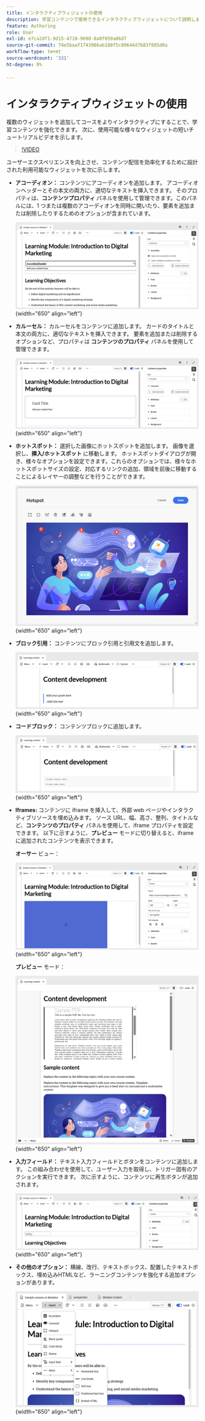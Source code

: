 ```yaml
---
title: インタラクティブウィジェットの使用
description: 学習コンテンツで使用できるインタラクティブウィジェットについて説明します。
feature: Authoring
role: User
exl-id: e7ca2df1-9d15-4718-9698-8a0f059a86d7
source-git-commit: 74e5baaf1743986ab188f5c89644d7683f885d0a
workflow-type: tm+mt
source-wordcount: '331'
ht-degree: 0%

---
```


# インタラクティブウィジェットの使用

複数のウィジェットを追加してコースをよりインタラクティブにすることで、学習コンテンツを強化できます。 次に、使用可能な様々なウィジェットの短いチュートリアルビデオを示します。

>[!VIDEO](https://video.tv.adobe.com/v/3469531/learning-content-aem-guides)


ユーザーエクスペリエンスを向上させ、コンテンツ配信を効率化するために設計された利用可能なウィジェットを次に示します。

- **アコーディオン：** コンテンツにアコーディオンを追加します。 アコーディオンヘッダーとその本文の両方に、適切なテキストを挿入できます。 そのプロパティは、**コンテンツプロパティ** パネルを使用して管理できます。このパネルには、1 つまたは複数のアコーディオンを同時に開いたり、要素を追加または削除したりするためのオプションが含まれています。

  ![](assets/accordion-learning-content.png){width="650" align="left"}

- **カルーセル：** カルーセルをコンテンツに追加します。 カードのタイトルと本文の両方に、適切なテキストを挿入できます。 要素を追加または削除するオプションなど、プロパティは **コンテンツのプロパティ** パネルを使用して管理できます。

  ![](assets/carousal-learning-content.png){width="650" align="left"}

- **ホットスポット：** 選択した画像にホットスポットを追加します。 画像を選択し、**挿入/ホットスポット** に移動します。 ホットスポットダイアログが開き、様々なオプションを設定できます。これらのオプションでは、様々なホットスポットサイズの設定、対応するリンクの追加、領域を前後に移動することによるレイヤーの調整などを行うことができます。

  ![](assets/hotspot-learning-content.png){width="650" align="left"}

- **ブロック引用：** コンテンツにブロック引用と引用文を追加します。

  ![](assets/block-quote-learning-content.png){width="650" align="left"}

- **コードブロック：** コンテンツブロックに追加します。

  ![](assets/code-block-learning-content.png){width="650" align="left"}

- **Iframes:** コンテンツに iframe を挿入して、外部 web ページやインタラクティブリソースを埋め込みます。 ソース URL、幅、高さ、整列、タイトルなど、**コンテンツのプロパティ** パネルを使用して、iframe プロパティを設定できます。 以下に示すように、**プレビュー** モードに切り替えると、iframe に追加されたコンテンツを表示できます。

  **オーサー** ビュー：

  ![](assets/iframe-learning-content.png){width="650" align="left"}


  **プレビュー** モード：

  ![](assets/iframe-learning-content-preview.png){width="650" align="left"}

- **入力フィールド：** テキスト入力フィールドとボタンをコンテンツに追加します。 この組み合わせを使用して、ユーザー入力を取得し、トリガー固有のアクションを実行できます。 次に示すように、コンテンツに再生ボタンが追加されます。

  ![](assets/button-learning-content.png){width="650" align="left"}

- **その他のオプション：** 横線、改行、テキストボックス、配置したテキストボックス、埋め込みHTMLなど、ラーニングコンテンツを強化する追加オプションがあります。

  ![](assets/more-options-learning-content.png){width="650" align="left"}
